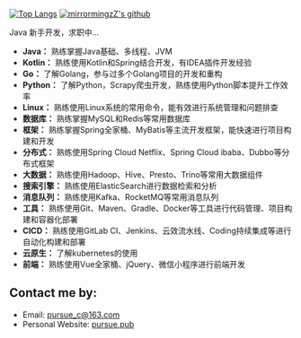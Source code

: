 <!--
**pursue-wind/pursue-wind** is a ✨ _special_ ✨ repository because its `README.md` (this file) appears on your GitHub profile.

Here are some ideas to get you started:

- 🔭 I’m currently working on ...
- 🌱 I’m currently learning ...
- 👯 I’m looking to collaborate on ...
- 🤔 I’m looking for help with ...
- 💬 Ask me about ...
- 📫 How to reach me: ...
- 😄 Pronouns: ...
- ⚡ Fun fact: ...
-->
[![Top Langs](https://github-readme-stats.vercel.app/api/top-langs/?username=pursue-wind&layout=compact&hide=HTML)](https://pursue.pub)
[![mirrormingzZ's github](https://github-readme-stats.vercel.app/api?username=pursue-wind&hide=contribs,prs&count_private=true&show_icons=true)](https://pursue.pub)

Java 新手开发，求职中...

- **Java：** 熟练掌握Java基础、多线程、JVM
- **Kotlin：** 熟练使用Kotlin和Spring结合开发，有IDEA插件开发经验
- **Go：** 了解Golang，参与过多个Golang项目的开发和重构
- **Python：** 了解Python，Scrapy爬虫开发，熟练使用Python脚本提升工作效率
- **Linux：** 熟练使用Linux系统的常用命令，能有效进行系统管理和问题排查
- **数据库：** 熟练掌握MySQL和Redis等常用数据库
- **框架：** 熟练掌握Spring全家桶、MyBatis等主流开发框架，能快速进行项目构建和开发
- **分布式：** 熟练使用Spring Cloud Netflix、Spring Cloud ibaba、Dubbo等分布式框架
- **大数据：** 熟练使用Hadoop、Hive、Presto、Trino等常用大数据组件
- **搜索引擎：** 熟练使用ElasticSearch进行数据检索和分析
- **消息队列：** 熟练使用Kafka、RocketMQ等常用消息队列
- **工具：** 熟练使用Git、Maven、Gradle、Docker等工具进行代码管理、项目构建和容器化部署
- **CICD：** 熟练使用GitLab CI、Jenkins、云效流水线、Coding持续集成等进行自动化构建和部署
- **云原生：** 了解kubernetes的使用
- **前端：** 熟练使用Vue全家桶、jQuery、微信小程序进行前端开发
 
## Contact me by:
- Email: [pursue_c@163.com](mailto:pursue_c@163.com)
- Personal Website: [pursue.pub](https://doc.pursue.pub)
